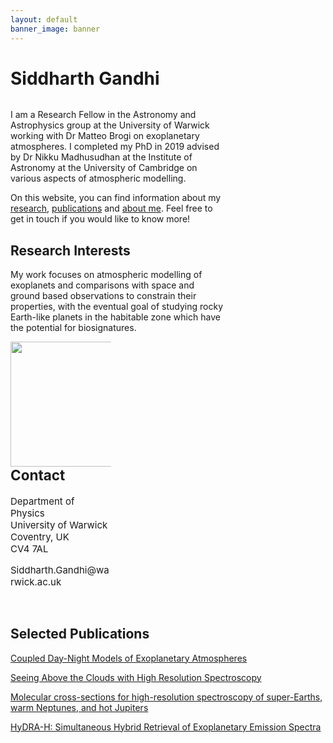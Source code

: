 ```yaml
---
layout: default
banner_image: banner
---
```


# Siddharth Gandhi

<div class="row">
  <div class="column" style="width: 68%">
<p>I am a Research Fellow in the Astronomy and Astrophysics group at the University of Warwick working with Dr Matteo Brogi on exoplanetary atmospheres. I completed my PhD in 2019 advised by Dr Nikku Madhusudhan at the Institute of Astronomy at the University of Cambridge on various aspects of atmospheric modelling.</p>

<p>On this website, you can find information about my <a href="{{site.baseurl}}/research.html">research</a>, <a href="{{site.baseurl}}/research.html">publications</a> and <a href="{{site.baseurl}}/research.html">about me</a>. Feel free to get in touch if you would like to know more!</p>

<h2>Research Interests</h2>

<p>My work focuses on atmospheric modelling of exoplanets and comparisons with space and ground based observations to constrain their properties, with the eventual goal of studying rocky Earth-like planets in the habitable zone which have the potential for biosignatures.</p>

</div>
  <div class="column" style="width: 32%; font-size:15px"><img style="float: right; width: 200px" src="{{site.baseurl}}/images/gandhi.png">
  
  <h2>Contact</h2>
  
  <p>Department of Physics<br>
  University of Warwick<br>
  Coventry, UK<br>
  CV4 7AL</p>
  
  <p>Siddharth.Gandhi@warwick.ac.uk</p>
</div>
</div>
<br>

<h2>Selected Publications</h2>

[Coupled Day-Night Models of Exoplanetary Atmospheres](https://ui.adsabs.harvard.edu/abs/2020MNRAS.tmp.2928G/abstract)

[Seeing Above the Clouds with High Resolution Spectroscopy](https://ui.adsabs.harvard.edu/abs/2020MNRAS.498..194G/abstract)

[Molecular cross-sections for high-resolution spectroscopy of super-Earths, warm Neptunes, and hot Jupiters](https://ui.adsabs.harvard.edu/abs/2020MNRAS.495..224G/abstract)

[HyDRA-H: Simultaneous Hybrid Retrieval of Exoplanetary Emission Spectra](https://ui.adsabs.harvard.edu/abs/2019AJ....158..228G/abstract)
